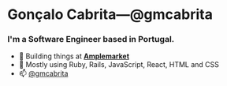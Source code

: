 # Gonçalo Cabrita—@gmcabrita

### I'm a Software Engineer based in Portugal.

- 🏢 Building things at [**Amplemarket**](https://amplemarket.com)
- 🔧 Mostly using Ruby, Rails, JavaScript, React, HTML and CSS
- 📫 [@gmcabrita](https:/twitter.com/@gmcabrita)
